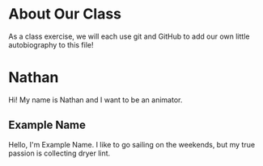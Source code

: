 # About Our Class
As a class exercise, we will each use git and GitHub to add our own little autobiography to this file!

# Nathan
Hi! My name is Nathan and I want to be an animator.

## Example Name
Hello, I'm Example Name. I like to go sailing on the weekends, but my true passion is collecting dryer lint.
